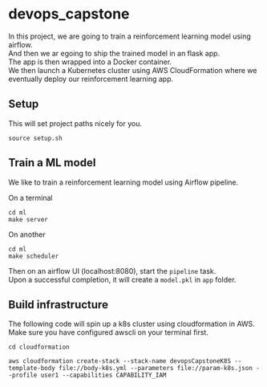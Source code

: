 # devops_capstone

In this project, we are going to train a reinforcement learning model using airflow.  
And then we ar egoing to ship the trained model in an flask app.  
The app is then wrapped into a Docker container.  
We then launch a Kubernetes cluster using AWS CloudFormation where we eventually deploy our reinforcement learning app.  


## Setup
This will set project paths nicely for you.  

```
source setup.sh
```

## Train a ML model

We like to train a reinforcement learning model using Airflow pipeline.  

On a terminal
```
cd ml
make server
```

On another
```
cd ml
make scheduler
```

Then on an airflow UI (localhost:8080), start the `pipeline` task.  
Upon a successful completion, it will create a `model.pkl` in `app` folder.

## Build infrastructure
The following code will spin up a k8s cluster using cloudformation in AWS.  
Make sure you have configured awscli on your terminal first.  

```
cd cloudformation

aws cloudformation create-stack --stack-name devopsCapstoneK8S --template-body file://body-k8s.yml --parameters file://param-k8s.json --profile user1 --capabilities CAPABILITY_IAM

```

